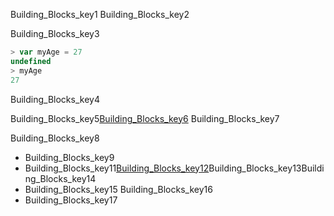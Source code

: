 Building_Blocks_key1
Building_Blocks_key2



Building_Blocks_key3


```javascript
> var myAge = 27
undefined
> myAge
27

```
Building_Blocks_key4


Building_Blocks_key5[Building_Blocks_key6](https://www.javascript.com/learn/javascript/variables)
Building_Blocks_key7

Building_Blocks_key8


- Building_Blocks_key9
- Building_Blocks_key11[Building_Blocks_key12](https://en.wikipedia.org/wiki/Camel_case)Building_Blocks_key13Building_Blocks_key14
- Building_Blocks_key15
Building_Blocks_key16
- Building_Blocks_key17
